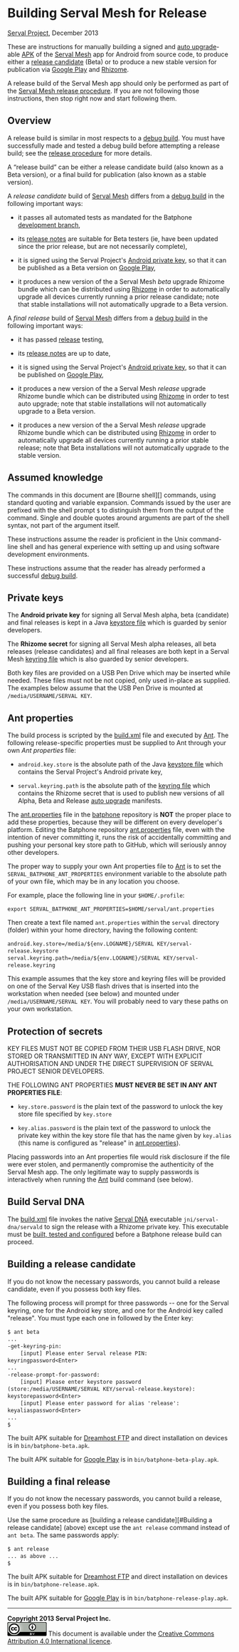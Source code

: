 Building Serval Mesh for Release
================================
[Serval Project][], December 2013

These are instructions for manually building a signed and [auto upgrade][]-able
[APK][] of the [Serval Mesh][] app for Android from source code, to produce
either a [release candidate][release] (Beta) or to produce a new stable version
for publication via [Google Play][] and [Rhizome][].

A release build of the Serval Mesh app should only be performed as part of the
[Serval Mesh release procedure][release].  If you are not following those
instructions, then stop right now and start following them.

Overview
--------

A release build is similar in most respects to a [debug build][].  You must
have successfully made and tested a debug build before attempting a release
build; see the [release procedure][release] for more details.

A “release build” can be either a release candidate build (also known as a Beta
version), or a final build for publication (also known as a stable version).

A *release candidate* build of [Serval Mesh][] differs from a [debug build][] in
the following important ways:

 * it passes all automated tests as mandated for the Batphone [development
   branch][],

 * its [release notes][] are suitable for Beta testers (ie, have been updated
   since the prior release, but are not necessarily complete),

 * it is signed using the Serval Project's [Android private key][], so that it
   can be published as a Beta version on [Google Play][],

 * it produces a new version of the a Serval Mesh *beta* upgrade Rhizome bundle
   which can be distributed using [Rhizome][] in order to automatically upgrade
   all devices currently running a prior release candidate; note that stable
   installations will not automatically upgrade to a Beta version.

A *final release* build of [Serval Mesh][] differs from a [debug build][] in
the following important ways:

 * it has passed [release][] testing,

 * its [release notes][] are up to date,

 * it is signed using the Serval Project's [Android private key][], so that it
   can be published on [Google Play][],

 * it produces a new version of the a Serval Mesh *release* upgrade Rhizome bundle
   which can be distributed using [Rhizome][] in order to test auto upgrade;
   note that stable installations will not automatically upgrade to a Beta
   version.

 * it produces a new version of the a Serval Mesh *release* upgrade Rhizome
   bundle which can be distributed using [Rhizome][] in order to automatically
   upgrade all devices currently running a prior stable release; note that Beta
   installations will not automatically upgrade to the stable version.

Assumed knowledge
-----------------

The commands in this document are [Bourne shell][] commands, using standard
quoting and variable expansion.  Commands issued by the user are prefixed with
the shell prompt `$` to distinguish them from the output of the command.
Single and double quotes around arguments are part of the shell syntax, not
part of the argument itself.

These instructions assume the reader is proficient in the Unix command-line
shell and has general experience with setting up and using software development
environments.

These instructions assume that the reader has already performed a successful
[debug build][].

Private keys
------------

The **Android private key** for signing all Serval Mesh alpha, beta (candidate) and
final releases is kept in a Java [keystore file][] which is guarded by senior
developers.

The **Rhizome secret** for signing all Serval Mesh alpha releases, all beta
releases (release candidates) and all final releases are both kept in a Serval
Mesh [keyring file][] which is also guarded by senior developers.

Both key files are provided on a USB Pen Drive which may be inserted while
needed.  These files must not be not copied, only used in-place as supplied.
The examples below assume that the USB Pen Drive is mounted at
`/media/USERNAME/SERVAL KEY`.

Ant properties
--------------

The build process is scripted by the [build.xml][] file and executed by
[Ant][].  The following release-specific properties must be supplied to Ant
through your own *Ant properties* file:

 * `android.key.store` is the absolute path of the Java [keystore file][] which
   contains the Serval Project's Android private key,

 * `serval.keyring.path` is the absolute path of the [keyring file][] which
   contains the Rhizome secret that is used to publish new versions of all
   Alpha, Beta and Release [auto upgrade][] manifests.

The [ant.properties][] file in the [batphone][] repository is **NOT** the
proper place to add these properties, because they will be different on every
developer's platform.  Editing the Batphone repository [ant.properties][] file,
even with the intention of never committing it, runs the risk of accidentally
committing and pushing your personal key store path to GitHub, which will
seriously annoy other developers.

The proper way to supply your own Ant properties file to [Ant][] is to set the
`SERVAL_BATPHONE_ANT_PROPERTIES` environment variable to the absolute path of
your own file, which may be in any location you choose.

For example, place the following line in your `$HOME/.profile`:

    export SERVAL_BATPHONE_ANT_PROPERTIES=$HOME/serval/ant.properties

Then create a text file named `ant.properties` within the `serval` directory
(folder) within your home directory, having the following content:

    android.key.store=/media/${env.LOGNAME}/SERVAL KEY/serval-release.keystore
    serval.keyring.path=/media/${env.LOGNAME}/SERVAL KEY/serval-release.keyring

This example assumes that the key store and keyring files will be provided on
one of the Serval Key USB flash drives that is inserted into the workstation
when needed (see below) and mounted under `/media/USERNAME/SERVAL KEY`.  You will
probably need to vary these paths on your own workstation.

Protection of secrets
---------------------

KEY FILES MUST NOT BE COPIED FROM THEIR USB FLASH DRIVE, NOR STORED OR
TRANSMITTED IN ANY WAY, EXCEPT WITH EXPLICIT AUTHORISATION AND UNDER THE DIRECT
SUPERVISION OF SERVAL PROJECT SENIOR DEVELOPERS.

THE FOLLOWING ANT PROPERTIES **MUST NEVER BE SET IN ANY ANT PROPERTIES FILE**:

 * `key.store.password` is the plain text of the password to unlock the key
   store file specified by `key.store`

 * `key.alias.password` is the plain text of the password to unlock the private
   key within the key store file that has the name given by `key.alias` (this
   name is configured as "release" in [ant.properties][]).

Placing passwords into an Ant properties file would risk disclosure if the file
were ever stolen, and permanently compromise the authenticity of the Serval
Mesh app.  The only legitimate way to supply passwords is interactively when
running the [Ant][] build command (see below).

Build Serval DNA
----------------

The [build.xml][] file invokes the native [Serval DNA][] executable
`jni/serval-dna/servald` to sign the release with a Rhizome private key.  This
executable must be [built, tested and configured][Serval DNA INSTALL] before a
Batphone release build can proceed.

Building a release candidate
----------------------------

If you do not know the necessary passwords, you cannot build a release
candidate, even if you possess both key files.

The following process will prompt for three passwords -- one for the Serval
keyring, one for the Android key store, and one for the Android key called
"release".  You must type each one in followed by the Enter key:

    $ ant beta
    ...
    -get-keyring-pin:
        [input] Please enter Serval release PIN:
    keyringpassword<Enter>
    ...
    -release-prompt-for-password:
        [input] Please enter keystore password (store:/media/USERNAME/SERVAL KEY/serval-release.keystore):
    keystorepassword<Enter>
        [input] Please enter password for alias 'release':
    keyaliaspassword<Enter>
    ...
    $

The built APK suitable for [Dreamhost FTP][] and direct installation on devices
is in `bin/batphone-beta.apk`.

The built APK suitable for [Google Play][] is in `bin/batphone-beta-play.apk`.

Building a final release
------------------------

If you do not know the necessary passwords, you cannot build a release, even if
you possess both key files.

Use the same procedure as [building a release candidate][#Building a release
candidate] (above) except use the `ant release` command instead of `ant beta`.
The same passwords apply:

    $ ant release
    ... as above ...
    $

The built APK suitable for [Dreamhost FTP][] and direct installation on devices
is in `bin/batphone-release.apk`.

The built APK suitable for [Google Play][] is in `bin/batphone-release-play.apk`.

-----
**Copyright 2013 Serval Project Inc.**  
![CC-BY-4.0](./cc-by-4.0.png)
This document is available under the [Creative Commons Attribution 4.0 International licence][CC BY 4.0].


[Serval Project]: http://www.servalproject.org/
[Serval Mesh]: ../README.md
[Serval DNA]: https://github.com/servalproject/serval-dna
[Serval DNA INSTALL]: https://github.com/servalproject/serval-dna/blob/development/INSTALL.md
[APK]: http://en.wikipedia.org/wiki/APK_(file_format)
[Android private key]: http://developer.android.com/tools/publishing/app-signing.html
[Google Play]: https://play.google.com/store/apps/details?id=org.servalproject
[Dreamhost FTP]: http://developer.servalproject.org/files/
[Rhizome]: http://developer.servalproject.org/dokuwiki/doku.php?id=content:tech:rhizome
[debug build]: ../INSTALL.md
[release]: http://developer.servalproject.org/dokuwiki/doku.php?id=content:servalmesh:release:
[release notes]: ../CURRENT-RELEASE.md
[development branch]: http://developer.servalproject.org/dokuwiki/doku.php?id=content:servalmesh:git_development_branch
[build.xml]: ../build.xml
[ant.properties]: ../ant.properties
[Ant]: http://ant.apache.org/
[keystore file]: http://developer.android.com/tools/publishing/app-signing.html
[keyring file]: http://developer.servalproject.org/dokuwiki/doku.php?id=content:tech:keyring
[auto upgrade]: http://developer.servalproject.org/dokuwiki/doku.php?id=content:tech:automatic_upgrade
[Jarsigner]: http://docs.oracle.com/javase/6/docs/technotes/tools/windows/jarsigner.html
[Keytool]: http://docs.oracle.com/javase/6/docs/technotes/tools/windows/keytool.html
[batphone]: http://github.com/servalproject/batphone
[GNU Java Compiler]: http://gcc.gnu.org/java/
[CC BY 4.0]: http://creativecommons.org/licenses/by/4.0/
